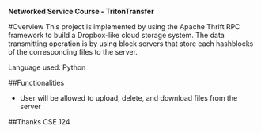 **Networked Service Course - TritonTransfer**

#Overview
This project is implemented by using the Apache Thrift RPC framework
to build a Dropbox-like cloud storage system. The data transmitting operation
is by using block servers that store each hashblocks of the corresponding files
to the server. 

Language used: Python

##Functionalities
- User will be allowed to upload, delete, and download files from the server

##Thanks
CSE 124


